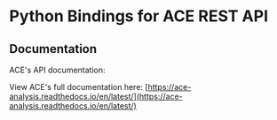# Python Bindings for ACE REST API


## Documentation

ACE's API documentation: 

View ACE's full documentation here: [https://ace-analysis.readthedocs.io/en/latest/](https://ace-analysis.readthedocs.io/en/latest/)
